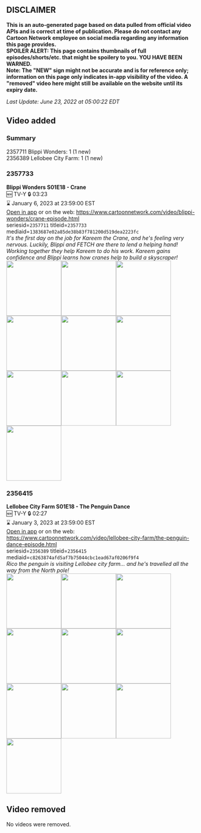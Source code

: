 ## DISCLAIMER
**This is an auto-generated page based on data pulled from official video APIs and is correct at time of publication. Please do not contact any Cartoon Network employee on social media regarding any information this page provides.**  
**SPOILER ALERT: This page contains thumbnails of full episodes/shorts/etc. that might be spoilery to you. YOU HAVE BEEN WARNED.**  
**Note: The "NEW" sign might not be accurate and is for reference only; information on this page only indicates in-app visibility of the video. A "removed" video here might still be available on the website until its expiry date.**  

_Last Update: June 23, 2022 at 05:00:22 EDT_
## Video added
### Summary
2357711 Blippi Wonders: 1 (1 new)  
2356389 Lellobee City Farm: 1 (1 new)  
### 2357733
**Blippi Wonders S01E18 - Crane**  
🆕 TV-Y 🔒 03:23  
⌛ January 6, 2023 at 23:59:00 EST  
[Open in app](https://cnvideo.sercomkc.org/redirector.html?type=cnapp&seriesid=1000000000093702&titleid=2357733&mediaid=1383687e02a85de38b83f781200d519dea2223fc) or on the web: https://www.cartoonnetwork.com/video/blippi-wonders/crane-episode.html  
seriesid=`2357711` titleid=`2357733` mediaid=`1383687e02a85de38b83f781200d519dea2223fc`  
_It's the first day on the job for Kareem the Crane, and he's feeling very nervous. Luckily, Blippi and FETCH are there to lend a helping hand! Working together they help Kareem to do his work. Kareem gains confidence and Blippi learns how cranes help to build a skyscraper!_  
<a href="https://s3.amazonaws.com/cartoonorchestrator/2357733_001_1280x720.jpg"><img src="https://s3.amazonaws.com/cartoonorchestrator/2357733_001_640x360.jpg" height="144px" /></a><a href="https://s3.amazonaws.com/cartoonorchestrator/2357733_002_1280x720.jpg"><img src="https://s3.amazonaws.com/cartoonorchestrator/2357733_002_640x360.jpg" height="144px" /></a><a href="https://s3.amazonaws.com/cartoonorchestrator/2357733_003_1280x720.jpg"><img src="https://s3.amazonaws.com/cartoonorchestrator/2357733_003_640x360.jpg" height="144px" /></a><a href="https://s3.amazonaws.com/cartoonorchestrator/2357733_004_1280x720.jpg"><img src="https://s3.amazonaws.com/cartoonorchestrator/2357733_004_640x360.jpg" height="144px" /></a><a href="https://s3.amazonaws.com/cartoonorchestrator/2357733_005_1280x720.jpg"><img src="https://s3.amazonaws.com/cartoonorchestrator/2357733_005_640x360.jpg" height="144px" /></a><a href="https://s3.amazonaws.com/cartoonorchestrator/2357733_006_1280x720.jpg"><img src="https://s3.amazonaws.com/cartoonorchestrator/2357733_006_640x360.jpg" height="144px" /></a><a href="https://s3.amazonaws.com/cartoonorchestrator/2357733_007_1280x720.jpg"><img src="https://s3.amazonaws.com/cartoonorchestrator/2357733_007_640x360.jpg" height="144px" /></a><a href="https://s3.amazonaws.com/cartoonorchestrator/2357733_008_1280x720.jpg"><img src="https://s3.amazonaws.com/cartoonorchestrator/2357733_008_640x360.jpg" height="144px" /></a><a href="https://s3.amazonaws.com/cartoonorchestrator/2357733_009_1280x720.jpg"><img src="https://s3.amazonaws.com/cartoonorchestrator/2357733_009_640x360.jpg" height="144px" /></a><a href="https://s3.amazonaws.com/cartoonorchestrator/2357733_010_1280x720.jpg"><img src="https://s3.amazonaws.com/cartoonorchestrator/2357733_010_640x360.jpg" height="144px" /></a>
### 2356415
**Lellobee City Farm S01E18 - The Penguin Dance**  
🆕 TV-Y 🔒 02:27  
⌛ January 3, 2023 at 23:59:00 EST  
[Open in app](https://cnvideo.sercomkc.org/redirector.html?type=cnapp&seriesid=1000000000093702&titleid=2356415&mediaid=c8263874afd5af7b75044cbc1ead67af0206f9f4) or on the web: https://www.cartoonnetwork.com/video/lellobee-city-farm/the-penguin-dance-episode.html  
seriesid=`2356389` titleid=`2356415` mediaid=`c8263874afd5af7b75044cbc1ead67af0206f9f4`  
_Rico the penguin is visiting Lellobee city farm… and he's travelled all the way from the North pole!_  
<a href="https://s3.amazonaws.com/cartoonorchestrator/2356415_001_1280x720.jpg"><img src="https://s3.amazonaws.com/cartoonorchestrator/2356415_001_640x360.jpg" height="144px" /></a><a href="https://s3.amazonaws.com/cartoonorchestrator/2356415_002_1280x720.jpg"><img src="https://s3.amazonaws.com/cartoonorchestrator/2356415_002_640x360.jpg" height="144px" /></a><a href="https://s3.amazonaws.com/cartoonorchestrator/2356415_003_1280x720.jpg"><img src="https://s3.amazonaws.com/cartoonorchestrator/2356415_003_640x360.jpg" height="144px" /></a><a href="https://s3.amazonaws.com/cartoonorchestrator/2356415_004_1280x720.jpg"><img src="https://s3.amazonaws.com/cartoonorchestrator/2356415_004_640x360.jpg" height="144px" /></a><a href="https://s3.amazonaws.com/cartoonorchestrator/2356415_005_1280x720.jpg"><img src="https://s3.amazonaws.com/cartoonorchestrator/2356415_005_640x360.jpg" height="144px" /></a><a href="https://s3.amazonaws.com/cartoonorchestrator/2356415_006_1280x720.jpg"><img src="https://s3.amazonaws.com/cartoonorchestrator/2356415_006_640x360.jpg" height="144px" /></a><a href="https://s3.amazonaws.com/cartoonorchestrator/2356415_007_1280x720.jpg"><img src="https://s3.amazonaws.com/cartoonorchestrator/2356415_007_640x360.jpg" height="144px" /></a><a href="https://s3.amazonaws.com/cartoonorchestrator/2356415_008_1280x720.jpg"><img src="https://s3.amazonaws.com/cartoonorchestrator/2356415_008_640x360.jpg" height="144px" /></a><a href="https://s3.amazonaws.com/cartoonorchestrator/2356415_009_1280x720.jpg"><img src="https://s3.amazonaws.com/cartoonorchestrator/2356415_009_640x360.jpg" height="144px" /></a><a href="https://s3.amazonaws.com/cartoonorchestrator/2356415_010_1280x720.jpg"><img src="https://s3.amazonaws.com/cartoonorchestrator/2356415_010_640x360.jpg" height="144px" /></a>
## Video removed
No videos were removed.  
